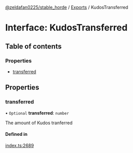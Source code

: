 [@zeldafan0225/stable_horde](../README.md) / [Exports](../modules.md) / KudosTransferred

# Interface: KudosTransferred

## Table of contents

### Properties

- [transferred](KudosTransferred.md#transferred)

## Properties

### transferred

• `Optional` **transferred**: `number`

The amount of Kudos tranferred

#### Defined in

[index.ts:2689](https://github.com/ZeldaFan0225/stable_horde/blob/c25ea19/index.ts#L2689)
